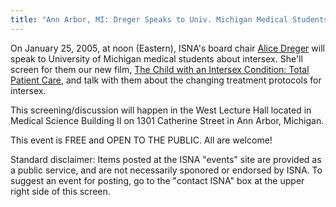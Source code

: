 ```yaml
---
title: "Ann Arbor, MI: Dreger Speaks to Univ. Michigan Medical Students"
---
```


On January 25, 2005, at noon (Eastern), ISNA's board chair [Alice Dreger][1] will speak to University of Michigan medical students about intersex. She'll screen for them our new film, [The Child with an Intersex Condition: Total Patient Care][2], and talk with them about the changing treatment protocols for intersex.  
  
This screening/discussion will happen in the West Lecture Hall located in Medical Science Building II on 1301 Catherine Street in Ann Arbor, Michigan.  
  
This event is FREE and OPEN TO THE PUBLIC. All are welcome!  
  
Standard disclaimer: Items posted at the ISNA "events" site are provided as a public service, and are not necessarily sponored or endorsed by ISNA. To suggest an event for posting, go to the "contact ISNA" box at the upper right side of this screen.

 [1]: /board/dreger
 [2]: /totalpatientcare